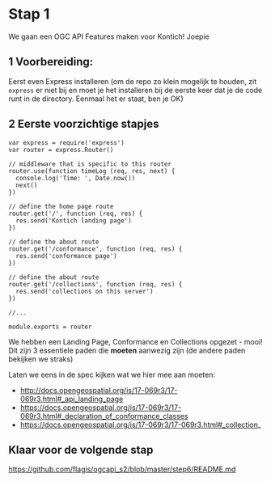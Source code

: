 # Stap 1

We gaan een OGC API Features maken voor Kontich! Joepie

## 1 Voorbereiding:
Eerst even Express installeren (om de repo zo klein mogelijk te houden, zit `express` er niet bij en moet je het installeren bij de eerste keer dat je de code runt in de directory. Eenmaal het er staat, ben je OK)


## 2 Eerste voorzichtige stapjes
```
var express = require('express')
var router = express.Router()

// middleware that is specific to this router
router.use(function timeLog (req, res, next) {
  console.log('Time: ', Date.now())
  next()
})

// define the home page route
router.get('/', function (req, res) {
  res.send('Kontich landing page')
})

// define the about route
router.get('/conformance', function (req, res) {
  res.send('conformance page')
})

// define the about route
router.get('/collections', function (req, res) {
  res.send('collections on this server')
})

//...

module.exports = router
```

We hebben een Landing Page, Conformance en Collections opgezet - mooi!
Dit zijn 3 essentiele paden die **moeten** aanwezig zijn (de andere paden bekijken we straks)

Laten we eens in de spec kijken wat we hier mee aan moeten:
- http://docs.opengeospatial.org/is/17-069r3/17-069r3.html#_api_landing_page
- https://docs.opengeospatial.org/is/17-069r3/17-069r3.html#_declaration_of_conformance_classes
- https://docs.opengeospatial.org/is/17-069r3/17-069r3.html#_collection_

## Klaar voor de volgende stap
https://github.com/flagis/ogcapi_s2/blob/master/step6/README.md
